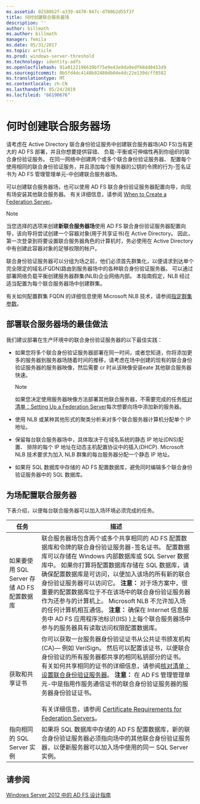 ```yaml
---
ms.assetid: 02580b2f-a339-4470-947c-d700b2d55f3f
title: 何时创建联合服务器场
description: ''
author: billmath
ms.author: billmath
manager: femila
ms.date: 05/31/2017
ms.topic: article
ms.prod: windows-server-threshold
ms.technology: identity-adfs
ms.openlocfilehash: 91a0122198639bf75e9e43e9da9edf68dd0453d9
ms.sourcegitcommit: 0b5fd4dc4148b92480db04e4dc22e139dcff8582
ms.translationtype: MT
ms.contentlocale: zh-CN
ms.lasthandoff: 05/24/2019
ms.locfileid: "66190676"
---
```

# <a name="when-to-create-a-federation-server-farm"></a>何时创建联合服务器场

请考虑在 Active Directory 联合身份验证服务中创建联合服务器场\(AD FS\)当有更大的 AD FS 部署，并且你想要提供容错、 负载\-平衡或可伸缩性再到你组织的联合身份验证服务。 在同一网络中创建两个或多个联合身份验证服务器、 配置每个使用相同的联合身份验证服务，并且添加每个服务器的公钥的令牌的行为\-签名证书为 AD FS 管理管理单元\-中创建联合服务器场。  
  
可以创建联合服务器场，也可以使用 AD FS 联合身份验证服务器配置向导，向现有场安装其他联合服务器。 有关详细信息，请参阅 [When to Create a Federation Server](When-to-Create-a-Federation-Server.md)。  
  
> [!NOTE]  
> 当您选择的选项来创建**新联合服务器场**使用 AD FS 联合身份验证服务器配置向导，该向导将尝试创建一个容器对象\(用于共享证书\)在 Active Directory。 因此，第一次登录到将要设置联合服务器角色的计算机时，务必使用在 Active Directory 中有创建此容器对象的足够权限的帐户。  
  
联合身份验证服务器可以分组为场之前，他们必须首先群集化，以便请求到达单个完全限定的域名\(FQDN\)路由到服务器场中的各种联合身份验证服务器。 可以通过部署网络负载平衡创建服务器群集\(NLB\)企业网络内部。 本指南假定，NLB 经过适当配置为每个联合服务器场中创建群集。  
  
有关如何配置群集 FQDN 的详细信息使用 Microsoft NLB 技术，请参阅[指定群集参数](https://go.microsoft.com/fwlink/?LinkID=74651)。  
  
## <a name="best-practices-for-deploying-a-federation-server-farm"></a>部署联合服务器场的最佳做法  
我们建议部署在生产环境中的联合身份验证服务器的以下最佳实践：  
  
-   如果您将多个联合身份验证服务器部署在同一时间，或者您知道，你将添加更多的服务器到服务器场随着时间的推移，请考虑在场中创建的现有的联合身份验证服务器的服务器映像，然后需要 cr 时从该映像安装eate 其他联合服务器快速。  
  
    > [!NOTE]  
    > 如果您决定使用服务器映像方法部署其他联合服务器，不需要完成的任务[核对清单：Setting Up a Federation Server](../../ad-fs/deployment/Checklist--Setting-Up-a-Federation-Server.md)每次想要向场中添加新的服务器。  
  
-   使用 NLB 或某种其他形式的聚类分析来对多个联合服务器计算机分配单个 IP 地址。  
  
-   保留每台联合服务器场中，具体取决于在域名系统的静态 IP 地址\(DNS\)配置、 排除的每个 IP 地址在动态主机配置协议中的插入\(DHCP\). Microsoft NLB 技术要求为加入 NLB 群集的每台服务器分配一个静态 IP 地址。  
  
-   如果将 SQL 数据库中存储的 AD FS 配置数据库，避免同时编辑多个联合身份验证服务器中的 SQL 数据库。  
  
## <a name="configuring-federation-servers-for-a-farm"></a>为场配置联合服务器  
下表介绍，以便每台联合服务器可以加入场环境必须完成的任务。  
  
|任务|描述|  
|--------|---------------|  
|如果要使用 SQL Server 存储 AD FS 配置数据库|联合服务器场包含两个或多个共享相同的 AD FS 配置数据库和令牌的联合身份验证服务器\-签名证书。 配置数据库可以存储在 Windows 内部数据库或 SQL Server 数据库中。 如果你打算将配置数据库存储在 SQL 数据库，请确保配置数据库是可访问，以便加入该场的所有新的联合身份验证服务器可以访问它。 **注意：** 对于场方案中，很重要的配置数据库位于不在该场中的联合身份验证服务器作为还参与的计算机上。 Microsoft NLB 不允许加入场的任何计算机相互通信。 **注意：** 确保在 Internet 信息服务中 AD FS 应用程序池标识\(IIS\) \)上每个联合服务器场中参与的服务器具有读取访问权限配置数据库。|  
|获取和共享证书|你可以获取一台服务器身份验证证书从公共证书颁发机构\(CA\)— 例如 VeriSign。 然后可以配置该证书，以便联合身份验证的所有服务器都共享的相同私钥部分的证书。 有关如何共享相同的证书的详细信息，请参阅[核对清单：设置联合身份验证服务器](../../ad-fs/deployment/Checklist--Setting-Up-a-Federation-Server.md)。 **注意：** 在 AD FS 管理管理单元\-中是指用作服务通信证书的联合身份验证服务器的服务器身份验证证书。<br /><br />有关详细信息，请参阅 [Certificate Requirements for Federation Servers](Certificate-Requirements-for-Federation-Servers.md)。|  
|指向相同的 SQL Server 实例|如果将 SQL 数据库中存储的 AD FS 配置数据库，新的联合身份验证服务器必须指向场中的其他联合身份验证服务器，以便新服务器可以加入场中使用的同一 SQL Server 实例。|  
  
## <a name="see-also"></a>请参阅
[Windows Server 2012 中的 AD FS 设计指南](AD-FS-Design-Guide-in-Windows-Server-2012.md)
